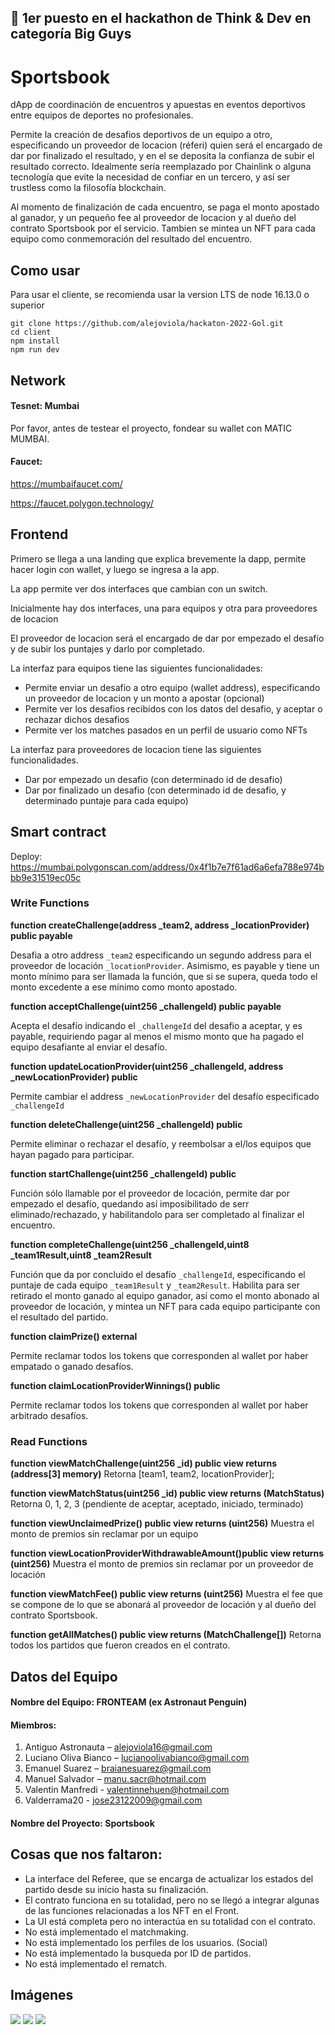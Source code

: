 ## 🥇 1er puesto en el hackathon de Think & Dev en categoría Big Guys
# Sportsbook

dApp de coordinación de encuentros y apuestas en eventos deportivos entre equipos de deportes no profesionales.

Permite la creación de desafios deportivos de un equipo a otro, especificando un proveedor de locacion (réferi) quien será el encargado de dar por finalizado el resultado, y en el se deposita la confianza de subir el resultado correcto. Idealmente sería reemplazado por Chainlink o alguna tecnología que evite la necesidad de confiar en un tercero, y así ser trustless como la filosofía blockchain.

Al momento de finalización de cada encuentro, se paga el monto apostado al ganador, y un pequeño fee al proveedor de locacion y al dueño del contrato Sportsbook por el servicio. Tambien se mintea un NFT para cada equipo como conmemoración del resultado del encuentro.

## Como usar

Para usar el cliente, se recomienda usar la version LTS de node 16.13.0 o superior

```
git clone https://github.com/alejoviola/hackaton-2022-Gol.git
cd client
npm install
npm run dev
```

## Network
#### Tesnet: Mumbai

Por favor, antes de testear el proyecto, fondear su wallet con MATIC MUMBAI.

#### Faucet:
https://mumbaifaucet.com/

https://faucet.polygon.technology/


## Frontend

Primero se llega a una landing que explica brevemente la dapp, permite hacer login con wallet, y luego se ingresa a la app.

La app permite ver dos interfaces que cambian con un switch.

Inicialmente hay dos interfaces, una para equipos y otra para proveedores de locacion

El proveedor de locacion será el encargado de dar por empezado el desafío y de subir los puntajes y darlo por completado.

La interfaz para equipos tiene las siguientes funcionalidades:

- Permite enviar un desafio a otro equipo (wallet address), especificando un proveedor de locacion y un monto a apostar (opcional)
- Permite ver los desafios recibidos con los datos del desafio, y aceptar o rechazar dichos desafios
- Permite ver los matches pasados en un perfil de usuario como NFTs

La interfaz para proveedores de locacion tiene las siguientes funcionalidades.

- Dar por empezado un desafio (con determinado id de desafio)
- Dar por finalizado un desafio (con determinado id de desafio, y determinado puntaje para cada equipo)

## Smart contract

Deploy: https://mumbai.polygonscan.com/address/0x4f1b7e7f61ad6a6efa788e974bbb9e31519ec05c

### Write Functions

**function createChallenge(address \_team2, address \_locationProvider) public payable**

Desafia a otro address `_team2` especificando un segundo address para el proveedor de locación `_locationProvider`. Asimismo, es payable y tiene un monto mínimo para ser llamada la función, que si se supera, queda todo el monto excedente a ese mínimo como monto apostado.

**function acceptChallenge(uint256 \_challengeId) public payable**

Acepta el desafío indicando el `_challengeId` del desafio a aceptar, y es payable, requiriendo pagar al menos el mismo monto que ha pagado el equipo desafiante al enviar el desafío.

**function updateLocationProvider(uint256 \_challengeId, address \_newLocationProvider) public**

Permite cambiar el address `_newLocationProvider` del desafío especificado `_challengeId`

**function deleteChallenge(uint256 \_challengeId) public**

Permite eliminar o rechazar el desafío, y reembolsar a el/los equipos que hayan pagado para participar.

**function startChallenge(uint256 \_challengeId) public**

Función sólo llamable por el proveedor de locación, permite dar por empezado el desafío, quedando así imposibilitado de serr eliminado/rechazado, y habilitandolo para ser completado al finalizar el encuentro.

**function completeChallenge(uint256 \_challengeId,uint8 \_team1Result,uint8 \_team2Result**

Función que da por concluido el desafío `_challengeId`, específicando el puntaje de cada equipo `_team1Result` y `_team2Result`. Habilita para ser retirado el monto ganado al equipo ganador, así como el monto abonado al proveedor de locación, y mintea un NFT para cada equipo participante con el resultado del partido.

**function claimPrize() external**

Permite reclamar todos los tokens que corresponden al wallet por haber empatado o ganado desafíos.

**function claimLocationProviderWinnings() public**

Permite reclamar todos los tokens que corresponden al wallet por haber arbitrado desafíos.

### Read Functions

**function viewMatchChallenge(uint256 \_id) public view returns (address[3] memory)**
Retorna [team1, team2, locationProvider];

**function viewMatchStatus(uint256 \_id) public view returns (MatchStatus)**
Retorna 0, 1, 2, 3
(pendiente de aceptar, aceptado, iniciado, terminado)

**function viewUnclaimedPrize() public view returns (uint256)**
Muestra el monto de premios sin reclamar por un equipo

**function viewLocationProviderWithdrawableAmount()public view returns (uint256)**
Muestra el monto de premios sin reclamar por un proveedor de locación

**function viewMatchFee() public view returns (uint256)**
Muestra el fee que se compone de lo que se abonará al proveedor de locación y al dueño del contrato Sportsbook.

**function getAllMatches() public view returns (MatchChallenge[])**
Retorna todos los partidos que fueron creados en el contrato.

## Datos del Equipo
#### Nombre del Equipo: FRONTEAM (ex Astronaut Penguin)
#### Miembros:
1.	Antiguo Astronauta – alejoviola16@gmail.com
2.	Luciano Oliva Bianco – lucianoolivabianco@gmail.com
3.	Emanuel Suarez – braianesuarez@gmail.com
4.	Manuel Salvador – manu.sacr@hotmail.com
5.	Valentin Manfredi - valentinnehuen@hotmail.com
6.	Valderrama20 - jose23122009@gmail.com
 
#### Nombre del Proyecto: Sportsbook

## Cosas que nos faltaron:
- La interface del Referee, que se encarga de actualizar los estados del partido desde su inicio hasta su finalización.
- El contrato funciona en su totalidad, pero no se llegó a integrar algunas de las funciones relacionadas a los NFT en el Front.
- La UI está completa pero no interactúa en su totalidad con el contrato.
- No está implementado el matchmaking.
- No está implementado los perfiles de los usuarios. (Social)
- No está implementado la busqueda por ID de partidos.
- No está implementado el rematch.

## Imágenes
<img src="./concepto/front-reference/newchallenge.png" />
<img src="./concepto/front-reference/landing.png" />
<img src="./concepto/front-reference/acceptdecline.png" />
